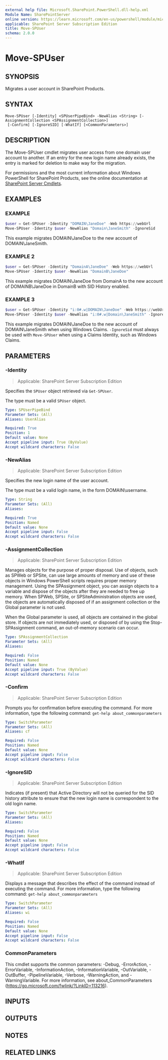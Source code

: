 ```yaml
---
external help file: Microsoft.SharePoint.PowerShell.dll-help.xml
Module Name: SharePointServer
online version: https://learn.microsoft.com/en-us/powershell/module/microsoft.sharepoint.powershell/move-spuser
applicable: SharePoint Server Subscription Edition
title: Move-SPUser
schema: 2.0.0
---
```


# Move-SPUser

## SYNOPSIS

Migrates a user account in SharePoint Products.


## SYNTAX

```
Move-SPUser [-Identity] <SPUserPipeBind> -NewAlias <String> [-AssignmentCollection <SPAssignmentCollection>]
 [-Confirm] [-IgnoreSID] [-WhatIf] [<CommonParameters>]
```

## DESCRIPTION
The Move-SPUser cmdlet migrates user access from one domain user account to another.
If an entry for the new login name already exists, the entry is marked for deletion to make way for the migration.

For permissions and the most current information about Windows PowerShell for SharePoint Products, see the online documentation at [SharePoint Server Cmdlets](https://learn.microsoft.com/powershell/sharepoint/sharepoint-server/sharepoint-server-cmdlets).

## EXAMPLES

### EXAMPLE
```powershell
$user = Get-SPUser -Identity "DOMAIN\JaneDoe" -Web https://webUrl
Move-SPUser -Identity $user -NewAlias "Domain\JaneSmith" -IgnoreSid
```

This example migrates DOMAIN\JaneDoe to the new account of DOMAIN\JaneSmith.

### EXAMPLE 2
```powershell
$user = Get-SPUser -Identity "DomainA\JaneDoe" -Web https://webUrl
Move-SPUser -Identity $user -NewAlias "DomainB\JaneDoe"
```

This example migrates DOMAIN\JaneDoe from DomainA to the new account of DOMAINB\JaneDoe in DomainB with SID History enabled.

### EXAMPLE 3
```powershell
$user = Get-SPUser -Identity "i:0#.w|DOMAIN\JaneDoe" -Web https://webUrl
Move-SPUser -Identity $user -NewAlias "i:0#.w|Domain\JaneSmith" -IgnoreSid
```

This example migrates DOMAIN\JaneDoe to the new account of DOMAIN\JaneSmith when using Windows Claims. `-IgnoreSid` must always be used with `Move-SPUser` when using a Claims Identity, such as Windows Claims.

## PARAMETERS

### -Identity

> Applicable: SharePoint Server Subscription Edition

Specifies the `SPUser` object retrieved via `Get-SPUser`.

The type must be a valid `SPUser` object.

```yaml
Type: SPUserPipeBind
Parameter Sets: (All)
Aliases: UserAlias

Required: True
Position: 1
Default value: None
Accept pipeline input: True (ByValue)
Accept wildcard characters: False
```

### -NewAlias

> Applicable: SharePoint Server Subscription Edition

Specifies the new login name of the user account.

The type must be a valid login name, in the form DOMAIN\username.

```yaml
Type: String
Parameter Sets: (All)
Aliases:

Required: True
Position: Named
Default value: None
Accept pipeline input: False
Accept wildcard characters: False
```

### -AssignmentCollection

> Applicable: SharePoint Server Subscription Edition

Manages objects for the purpose of proper disposal.
Use of objects, such as SPWeb or SPSite, can use large amounts of memory and use of these objects in Windows PowerShell scripts requires proper memory management.
Using the SPAssignment object, you can assign objects to a variable and dispose of the objects after they are needed to free up memory.
When SPWeb, SPSite, or SPSiteAdministration objects are used, the objects are automatically disposed of if an assignment collection or the Global parameter is not used.

When the Global parameter is used, all objects are contained in the global store.
If objects are not immediately used, or disposed of by using the Stop-SPAssignment command, an out-of-memory scenario can occur.

```yaml
Type: SPAssignmentCollection
Parameter Sets: (All)
Aliases:

Required: False
Position: Named
Default value: None
Accept pipeline input: True (ByValue)
Accept wildcard characters: False
```

### -Confirm

> Applicable: SharePoint Server Subscription Edition

Prompts you for confirmation before executing the command.
For more information, type the following command: `get-help about_commonparameters`

```yaml
Type: SwitchParameter
Parameter Sets: (All)
Aliases: cf

Required: False
Position: Named
Default value: None
Accept pipeline input: False
Accept wildcard characters: False
```

### -IgnoreSID

> Applicable: SharePoint Server Subscription Edition

Indicates (if present) that Active Directory will not be queried for the SID history attribute to ensure that the new login name is correspondent to the old login name.

```yaml
Type: SwitchParameter
Parameter Sets: (All)
Aliases:

Required: False
Position: Named
Default value: None
Accept pipeline input: False
Accept wildcard characters: False
```

### -WhatIf

> Applicable: SharePoint Server Subscription Edition

Displays a message that describes the effect of the command instead of executing the command.
For more information, type the following command: `get-help about_commonparameters`

```yaml
Type: SwitchParameter
Parameter Sets: (All)
Aliases: wi

Required: False
Position: Named
Default value: None
Accept pipeline input: False
Accept wildcard characters: False
```

### CommonParameters
This cmdlet supports the common parameters: -Debug, -ErrorAction, -ErrorVariable, -InformationAction, -InformationVariable, -OutVariable, -OutBuffer, -PipelineVariable, -Verbose, -WarningAction, and -WarningVariable. For more information, see about_CommonParameters (https://go.microsoft.com/fwlink/?LinkID=113216).

## INPUTS

## OUTPUTS

## NOTES

## RELATED LINKS
